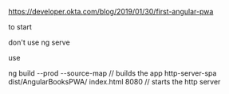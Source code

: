 


https://developer.okta.com/blog/2019/01/30/first-angular-pwa

to start 

don't use ng serve


use 

ng build --prod --source-map   // builds the app
http-server-spa dist/AngularBooksPWA/ index.html 8080  // starts the http server